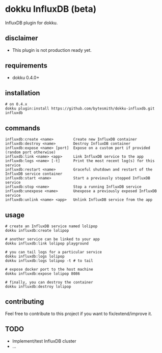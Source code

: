 # dokku InfluxDB (beta)

InfluxDB plugin for dokku.

## disclaimer

  - This plugin is not production ready yet.

## requirements

- dokku 0.4.0+

## installation

```shell
# on 0.4.x
dokku plugin:install https://github.com/bytesmith/dokku-influxdb.git influxdb
```

## commands

```shell
influxdb:create <name>         Create new InfluxDB container
influxdb:destroy <name>        Destroy InfluxDB container
influxdb:expose <name> [port]  Expose on a custom port if provided (random port otherwise)
influxdb:link <name> <app>     Link InfluxDB service to the app
influxdb:logs <name> [-t]      Print the most recent log(s) for this service
influxdb:restart <name>        Graceful shutdown and restart of the InfluxDB service container
influxdb:start <name>          Start a previously stopped InfluxDB service
influxdb:stop <name>           Stop a running InfluxDB service
influxdb:unexpose <name>       Unexpose a previously exposed InfluxDB service
influxdb:unlink <name> <app>   Unlink InfluxDB service from the app
```

## usage

```shell
# create an InfluxDB service named lolipop
dokku influxdb:create lolipop

# another service can be linked to your app
dokku influxdb:link lolipop playground

# you can tail logs for a particular service
dokku influxdb:logs lolipop
dokku influxdb:logs lolipop -t # to tail

# expose docker port to the host machine
dokku influxdb:expose lolipop 8086

# finally, you can destroy the container
dokku influxdb:destroy lolipop
```

## contributing

Feel free to contribute to this project if you want to fix/extend/improve it.

## TODO

  - Implement/test InfluxDB cluster
  - ...
